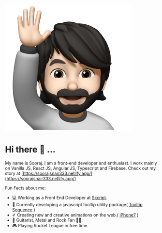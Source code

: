 ![Me](https://github.com/SoorajSNBlaze333/SoorajSNBlaze333/blob/master/Sooraj.png)

# Hi there 👋 ...

My name is Sooraj. I am a front-end developer and enthusiast. I work mainly on Vanilla JS, React JS, Angular JS, Typescript and Firebase. Check out my story at [https://soorajsnair333.netlify.app/](https://soorajsnair333.netlify.app/)

Fun Facts about me:
- 💻 Working as a Front End Developer at [Skcript](https://www.skcript.com/).
- 💬 Currently developing a javascript tooltip utility package( [Tooltip Sequence](https://github.com/SoorajSNBlaze333/tooltip-sequence).)
- ✐ Creating new and creative animations on the web.( [iPhone7](https://iphone-7-ios13.netlify.app/) )
- 🎸 Guitarist. Metal and Rock Fan 🤘🏻.
- 🎮 Playing Rocket League in free time.
